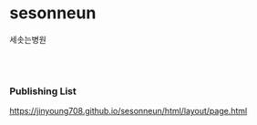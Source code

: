 # sesonneun
세솟는병원

<br>
<br>

### Publishing List
https://jinyoung708.github.io/sesonneun/html/layout/page.html